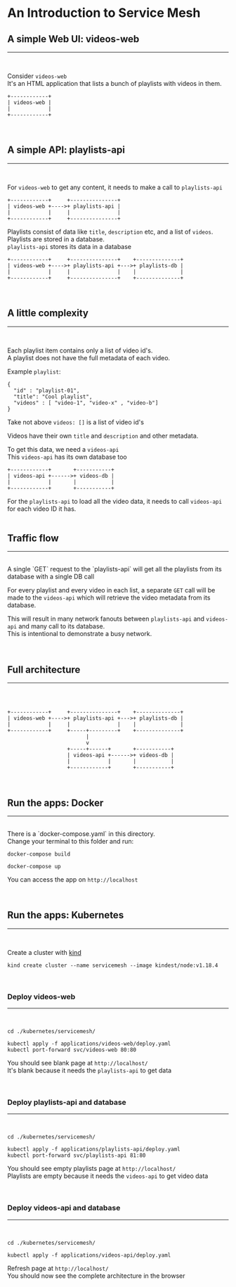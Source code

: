 # An Introduction to Service Mesh

## A simple Web UI: videos-web
<hr/>
<br/>

Consider `videos-web` <br/>
It's an HTML application that lists a bunch of playlists with videos in them.

```
+------------+
| videos-web |
|            |
+------------+
```
<br/>

## A simple API: playlists-api
<hr/>
<br/>

For `videos-web` to get any content, it needs to make a call to `playlists-api`

```
+------------+     +---------------+
| videos-web +---->+ playlists-api |
|            |     |               |
+------------+     +---------------+

```

Playlists consist of data like `title`, `description` etc, and a list of `videos`. <br/>
Playlists are stored in a database. <br/>
`playlists-api` stores its data in a database

```
+------------+     +---------------+    +--------------+
| videos-web +---->+ playlists-api +--->+ playlists-db |
|            |     |               |    |              |
+------------+     +---------------+    +--------------+

```

<br/>

## A little complexity
<hr/>
<br/>

Each playlist item contains only a list of video id's. <br/>
A playlist does not have the full metadata of each video. <br/>

Example `playlist`:
```
{
  "id" : "playlist-01",
  "title": "Cool playlist",
  "videos" : [ "video-1", "video-x" , "video-b"]
}
```
Take not above `videos: []` is a list of video id's <br/>

Videos have their own `title` and `description` and other metadata. <br/>

To get this data, we need a `videos-api` <br/>
This `videos-api` has its own database too <br/>

```
+------------+       +-----------+
| videos-api +------>+ videos-db |
|            |       |           |
+------------+       +-----------+
```

For the `playlists-api` to load all the video data, it needs to call `videos-api` for each video ID it has.<br/>
<br/>

## Traffic flow
<hr/>
<br/>
A single `GET` request to the `playlists-api` will get all the playlists 
from its database with a single DB call <br/>

For every playlist and every video in each list, a separate `GET` call will be made to the `videos-api` which will
retrieve the video metadata from its database. <br/>

This will result in many network fanouts between `playlists-api` and `videos-api` and many call to its database. <br/>
This is intentional to demonstrate a busy network.

<br/>

## Full architecture
<hr/>
<br/>

```

+------------+     +---------------+    +--------------+
| videos-web +---->+ playlists-api +--->+ playlists-db |
|            |     |               |    |              |
+------------+     +-----+---------+    +--------------+
                         |
                         v
                   +-----+------+       +-----------+
                   | videos-api +------>+ videos-db |
                   |            |       |           |
                   +------------+       +-----------+

```
<br/>

## Run the apps: Docker
<hr/>
<br/>
There is a `docker-compose.yaml`  in this directory. <br/>
Change your terminal to this folder and run:

```
docker-compose build

docker-compose up

```

You can access the app on `http://localhost` 

<br/>

## Run the apps: Kubernetes 
<hr/>
<br/>

Create a cluster with [kind](https://kind.sigs.k8s.io/docs/user/quick-start/)

```
kind create cluster --name servicemesh --image kindest/node:v1.18.4
```
<br/>

### Deploy videos-web

<hr/>
<br/>

```
cd ./kubernetes/servicemesh/

kubectl apply -f applications/videos-web/deploy.yaml
kubectl port-forward svc/videos-web 80:80

```

You should see blank page at `http://localhost/` <br/>
It's blank because it needs the `playlists-api` to get data

<br/>

### Deploy playlists-api and database

<hr/>
<br/>

```
cd ./kubernetes/servicemesh/

kubectl apply -f applications/playlists-api/deploy.yaml
kubectl port-forward svc/playlists-api 81:80

```

You should see empty playlists page at `http://localhost/` <br/>
Playlists are empty because it needs the `videos-api` to get video data <br/>

<br/>

### Deploy videos-api and database

<hr/>
<br/>

```
cd ./kubernetes/servicemesh/

kubectl apply -f applications/videos-api/deploy.yaml

```

Refresh page at `http://localhost/` <br/>
You should now see the complete architecture in the browser <br/>